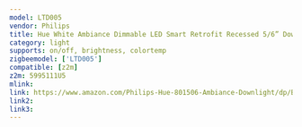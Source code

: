 ```yaml
---
model: LTD005
vendor: Philips
title: Hue White Ambiance Dimmable LED Smart Retrofit Recessed 5/6” Downlight
category: light
supports: on/off, brightness, colortemp
zigbeemodel: ['LTD005']
compatible: [z2m]
z2m: 5995111U5
mlink: 
link: https://www.amazon.com/Philips-Hue-801506-Ambiance-Downlight/dp/B0798JMX2X
link2: 
link3: 
---
```

